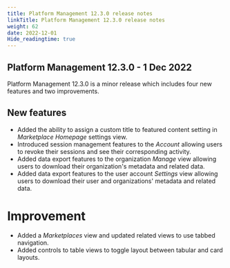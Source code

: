 ```yaml
---
title: Platform Management 12.3.0 release notes
linkTitle: Platform Management 12.3.0 release notes
weight: 62
date: 2022-12-01
Hide_readingtime: true
---
```


## Platform Management 12.3.0 - 1 Dec 2022

Platform Management 12.3.0 is a minor release which includes four new features and two improvements.

## New features

* Added the ability to assign a custom title to featured content setting in *Marketplace Homepage* settings view.
* Introduced session management features to the *Account* allowing users to revoke their sessions and see their corresponding activity.
* Added data export features to the organization *Manage* view allowing users to download their organization's metadata and related data.
* Added data export features to the user account *Settings* view allowing users to download their user and organizations' metadata and related data.

# Improvement

* Added a *Marketplaces* view and updated related views to use tabbed navigation.
* Added controls to table views to toggle layout between tabular and card layouts.



